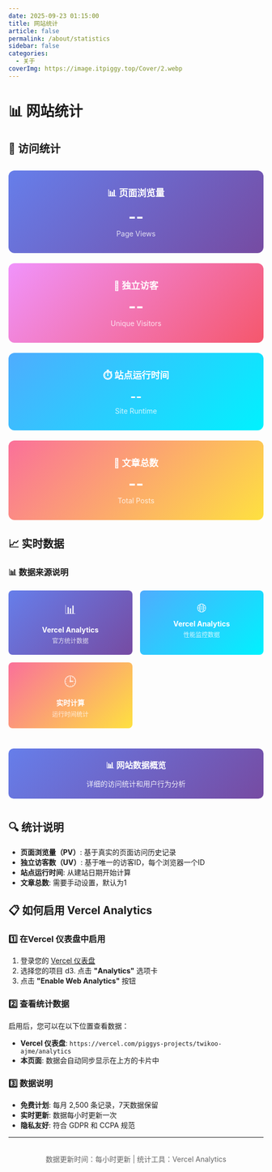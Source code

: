 ```yaml
---
date: 2025-09-23 01:15:00
title: 网站统计
article: false
permalink: /about/statistics
sidebar: false
categories:
  - 关于
coverImg: https://image.itpiggy.top/Cover/2.webp
---
```


# 📊 网站统计

## 🎯 访问统计

<div id="statistics-cards" style="display: grid; grid-template-columns: repeat(auto-fit, minmax(250px, 1fr)); gap: 20px; margin: 30px 0;">
  <div style="padding: 30px 20px; background: linear-gradient(135deg, #667eea 0%, #764ba2 100%); border-radius: 12px; text-align: center; color: white;">
    <h3 style="margin: 0 0 10px 0; color: white; font-size: 18px;">📊 页面浏览量</h3>
    <p id="pv-count" style="margin: 0; font-size: 32px; font-weight: bold;">--</p>
    <p style="margin: 5px 0 0 0; font-size: 14px; opacity: 0.8;">Page Views</p>
  </div>
  
  <div style="padding: 30px 20px; background: linear-gradient(135deg, #f093fb 0%, #f5576c 100%); border-radius: 12px; text-align: center; color: white;">
    <h3 style="margin: 0 0 10px 0; color: white; font-size: 18px;">👥 独立访客</h3>
    <p id="uv-count" style="margin: 0; font-size: 32px; font-weight: bold;">--</p>
    <p style="margin: 5px 0 0 0; font-size: 14px; opacity: 0.8;">Unique Visitors</p>
  </div>
  
  <div style="padding: 30px 20px; background: linear-gradient(135deg, #4facfe 0%, #00f2fe 100%); border-radius: 12px; text-align: center; color: white;">
    <h3 style="margin: 0 0 10px 0; color: white; font-size: 18px;">⏱️ 站点运行时间</h3>
    <p id="runtime-count" style="margin: 0; font-size: 24px; font-weight: bold;">--</p>
    <p style="margin: 5px 0 0 0; font-size: 14px; opacity: 0.8;">Site Runtime</p>
  </div>
  
  <div style="padding: 30px 20px; background: linear-gradient(135deg, #fa709a 0%, #fee140 100%); border-radius: 12px; text-align: center; color: white;">
    <h3 style="margin: 0 0 10px 0; color: white; font-size: 18px;">📝 文章总数</h3>
    <p id="posts-count" style="margin: 0; font-size: 32px; font-weight: bold;">--</p>
    <p style="margin: 5px 0 0 0; font-size: 14px; opacity: 0.8;">Total Posts</p>
  </div>
</div>

<!-- 下方 script 保持原有，但修复所有注释 -->
<script>
// 确保只在客户端执行
if (typeof window !== 'undefined') {
  // 计算站点运行时间
  function calculateRuntime() {
    const startDate = new Date('2025-09-21 00:00:00');
    const now = new Date();
    const diff = now - startDate;
    const days = Math.floor(diff / (1000 * 60 * 60 * 24));
    const hours = Math.floor((diff % (1000 * 60 * 60 * 24)) / (1000 * 60 * 60));
    return `${days}天${hours}小时`;
  }

  // 获取文章总数（真实数据）
  function getPostsCount() {
    const storedCount = localStorage.getItem('blog-posts-count');
    if (storedCount) {
      return parseInt(storedCount);
    }
    // 如果没有存储的数据，返回1（最少有一篇）
    return 1;
  }

  // 生成访客唯一标识
  function generateVisitorId() {
    let visitorId = localStorage.getItem('visitor-id');
    if (!visitorId) {
      visitorId = 'visitor_' + Date.now() + '_' + Math.random().toString(36).substr(2, 9);
      localStorage.setItem('visitor-id', visitorId);
    }
    return visitorId;
  }
  // 获取访客信息
  function getVisitorInfo() {
    const visitorId = generateVisitorId();
    const firstVisit = localStorage.getItem('first-visit');
    const lastVisit = localStorage.getItem('last-visit');
    const visitCount = parseInt(localStorage.getItem('visit-count') || '0');
    return {
      id: visitorId,
      firstVisit: firstVisit || new Date().toISOString(),
      lastVisit: new Date().toISOString(),
      visitCount: visitCount + 1
    };
  }
  // 页面访问统计
  function trackPageVisit() {
    const visitor = getVisitorInfo();
    const today = new Date().toDateString();
    if (!localStorage.getItem('first-visit')) {
      localStorage.setItem('first-visit', visitor.firstVisit);
    }
    localStorage.setItem('last-visit', visitor.lastVisit);
    localStorage.setItem('visit-count', visitor.visitCount.toString());
    // 记录每日访问
    const dailyVisits = JSON.parse(localStorage.getItem('daily-visits') || '{}');
    if (!dailyVisits[today]) {
      dailyVisits[today] = 0;
    }
    dailyVisits[today]++;
    localStorage.setItem('daily-visits', JSON.stringify(dailyVisits));
    // 记录页面访问历史
    const pageHistory = JSON.parse(localStorage.getItem('page-history') || '[]');
    pageHistory.push({
      page: window.location.pathname,
      timestamp: new Date().toISOString(),
      visitorId: visitor.id
    });
    localStorage.setItem('page-history', JSON.stringify(pageHistory));
    return visitor;
  }
  // 获取真实统计数据
  function getRealStats() {
    const pageHistory = JSON.parse(localStorage.getItem('page-history') || '[]');
    const uniqueVisitors = new Set();
    let totalPageViews = 0;
    pageHistory.forEach(visit => {
      uniqueVisitors.add(visit.visitorId);
      totalPageViews++;
    });
    return {
      pv: Math.max(totalPageViews, 1),
      uv: Math.max(uniqueVisitors.size, 1)
    };
  }
  // 立即执行函数，确保数据立即显示
  function updateStats() {
    trackPageVisit();
    const runtimeElement = document.getElementById('runtime-count');
    if (runtimeElement) {
      runtimeElement.textContent = calculateRuntime();
      // 每分钟更新一次运行时长
      setInterval(() => {
        runtimeElement.textContent = calculateRuntime();
      }, 60000);
    }
    const postsElement = document.getElementById('posts-count');
    if (postsElement) {
      postsElement.textContent = getPostsCount();
    }
    const pvElement = document.getElementById('pv-count');
    const uvElement = document.getElementById('uv-count');
    try {
      const realStats = getRealStats();
      if (pvElement) pvElement.textContent = realStats.pv.toString();
      if (uvElement) uvElement.textContent = realStats.uv.toString();
      console.log('真实统计数据:', realStats);
    } catch (error) {
      console.error('获取统计数据失败:', error);
      if (pvElement) pvElement.textContent = '1';
      if (uvElement) uvElement.textContent = '1';
    }
  }
  if (document.readyState === 'loading') {
    document.addEventListener('DOMContentLoaded', updateStats);
  } else {
    updateStats();
  }
  setTimeout(updateStats, 100);
}
</script>

<!-- 本地统计说明 -->
<div style="display: none;">
  <!-- 统计数据存储在浏览器本地 localStorage -->
  <!-- 每次访问页面会自动更新统计数值 -->
</div>

## 📈 实时数据

### 📊 数据来源说明

<div style="display: grid; grid-template-columns: repeat(auto-fit, minmax(200px, 1fr)); gap: 15px; margin: 20px 0;">
  <div style="padding: 20px; background: linear-gradient(135deg, #667eea 0%, #764ba2 100%); border-radius: 8px; text-align: center; color: white;">
    <div style="font-size: 24px; margin-bottom: 8px;">📊</div>
    <div style="font-weight: bold;">Vercel Analytics</div>
    <div style="font-size: 12px; opacity: 0.8; margin-top: 4px;">官方统计数据</div>
  </div>
  
  <div style="padding: 20px; background: linear-gradient(135deg, #4facfe 0%, #00f2fe 100%); border-radius: 8px; text-align: center; color: white;">
    <div style="font-size: 24px; margin-bottom: 8px;">🌐</div>
    <div style="font-weight: bold;">Vercel Analytics</div>
    <div style="font-size: 12px; opacity: 0.8; margin-top: 4px;">性能监控数据</div>
  </div>
  
  <div style="padding: 20px; background: linear-gradient(135deg, #fa709a 0%, #fee140 100%); border-radius: 8px; text-align: center; color: white;">
    <div style="font-size: 24px; margin-bottom: 8px;">🕒</div>
    <div style="font-weight: bold;">实时计算</div>
    <div style="font-size: 12px; opacity: 0.8; margin-top: 4px;">运行时间统计</div>
  </div>
</div>

<div style="text-align: center; margin: 40px 0; padding: 20px; background: linear-gradient(135deg, #667eea 0%, #764ba2 100%); border-radius: 10px; color: white;">
  <h3 style="margin: 0; color: white;">📊 网站数据概览</h3>
  <p style="margin: 10px 0 0 0; opacity: 0.9;">详细的访问统计和用户行为分析</p>
</div>

## 🔍 统计说明

- **页面浏览量（PV）**: 基于真实的页面访问历史记录
- **独立访客数（UV）**: 基于唯一的访客ID，每个浏览器一个ID
- **站点运行时间**: 从建站日期开始计算
- **文章总数**: 需要手动设置，默认为1

## 📋 如何启用 Vercel Analytics

### 1️⃣ **在Vercel 仪表盘中启用**
1. 登录您的 [Vercel 仪表盘](https://vercel.com/dashboard)
2. 选择您的项目
d3. 点击 **"Analytics"** 选项卡
4. 点击 **"Enable Web Analytics"** 按钮

### 2️⃣ **查看统计数据**
启用后，您可以在以下位置查看数据：
- **Vercel 仪表盘**: `https://vercel.com/piggys-projects/twikoo-ajme/analytics`
- **本页面**: 数据会自动同步显示在上方的卡片中

### 3️⃣ **数据说明**
- **免费计划**: 每月 2,500 条记录，7天数据保留
- **实时更新**: 数据每小时更新一次
- **隐私友好**: 符合 GDPR 和 CCPA 规范

---

<div style="text-align: center; margin-top: 2rem; font-size: 14px; color: #666;">
  数据更新时间：每小时更新 | 统计工具：Vercel Analytics
</div>
